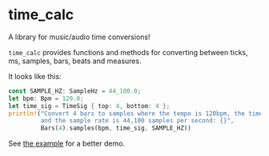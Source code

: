 time_calc
=========

A library for music/audio time conversions!

`time_calc` provides functions and methods for converting between ticks, ms, samples, bars, beats and measures.

It looks like this:

```Rust
const SAMPLE_HZ: SampleHz = 44_100.0;
let bpm: Bpm = 120.0;
let time_sig = TimeSig { top: 4, bottom: 4 };
println!("Convert 4 bars to samples where the tempo is 120bpm, the time signature is 4/4
         and the sample rate is 44,100 samples per second: {}",
         Bars(4).samples(bpm, time_sig, SAMPLE_HZ))
```

See [the example](https://github.com/RustAudio/time_calc/blob/master/examples/test.rs) for a better demo.
